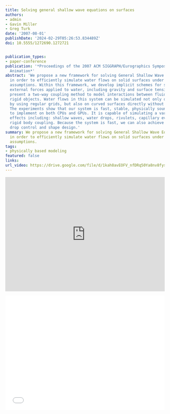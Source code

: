 ```yaml
---
title: Solving general shallow wave equations on surfaces
authors:
- admin
- Gavin Miller
- Greg Turk
date: '2007-08-01'
publishDate: '2024-02-29T05:26:53.834489Z'
doi: 10.5555/1272690.1272721


publication_types:
- paper-conference
publication: '*Proceedings of the 2007 ACM SIGGRAPH/Eurographics Symposium on Computer
  Animation*'
abstract: 'We propose a new framework for solving General Shallow Wave Equations (GSWE)
  in order to efficiently simulate water flows on solid surfaces under shallow wave
  assumptions. Within this framework, we develop implicit schemes for solving the
  external forces applied to water, including gravity and surface tension. We also
  present a two-way coupling method to model interactions between fluid and floating
  rigid objects. Water flows in this system can be simulated not only on planar surfaces
  by using regular grids, but also on curved surfaces directly without surface parametrization.
  The experiments show that our system is fast, stable, physically sound, and straightforward
  to implement on both CPUs and GPUs. It is capable of simulating a variety of water
  effects including: shallow waves, water drops, rivulets, capillary events and fluid/floating
  rigid body coupling. Because the system is fast, we can also achieve real-time water
  drop control and shape design.'
summary: We propose a new framework for solving General Shallow Wave Equations (GSWE)
  in order to efficiently simulate water flows on solid surfaces under shallow wave
  assumptions.
tags:
- physically based modeling
featured: false
links:
url_video: https://drive.google.com/file/d/1kah8avEOFV_nfDRq50Ya8nv8fysxfi8k/view  
---
```


<p align="center">
<iframe width="100%" height="360" src="https://www.youtube.com/embed/VUdtEHA5IOM?si=aSeXvzp1m4Mis06a" title="YouTube video player" frameborder="0" allow="accelerometer; autoplay; clipboard-write; encrypted-media; gyroscope; picture-in-picture; web-share" allowfullscreen></iframe>
</p>
<p align="center">
<iframe width="100%" height="360" src="//player.bilibili.com/player.html?aid=425272507&bvid=BV1K3411H7Xw&cid=563643438&p=1" scrolling="no" border="0" frameborder="no" framespacing="0" allowfullscreen="true"> </iframe>
</p>
